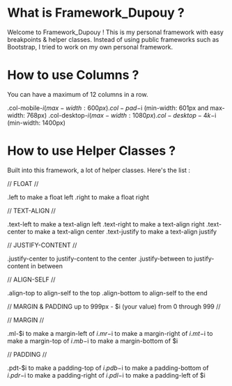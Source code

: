 # What is Framework_Dupouy ?

Welcome to Framework_Dupouy ! This is my personal framework with easy breakpoints & helper classes. Instead of using public frameworks such as Bootstrap, I tried to work on my own personal framework. 

# How to use Columns ? #

You can have a maximum of 12 columns in a row.

.col-mobile-$i (max-width: 600px)
.col-pad-$i (min-width: 601px and max-width: 768px)
.col-desktop-$i (max-width: 1080px)
.col-desktop-4k-$i (min-width: 1400px)

# How to use Helper Classes ? #

Built into this framework, a lot of helper classes. Here's the list :

// FLOAT //

.left to make a float left
.right to make a float right

// TEXT-ALIGN //

.text-left to make a text-align left
.text-right to make a text-align right
.text-center to make a text-align center
.text-justify to make a text-align justify

// JUSTIFY-CONTENT //

.justify-center to justify-content to the center
.justify-between to justify-content in between

// ALIGN-SELF //

.align-top to align-self to the top
.align-bottom to align-self to the end

// MARGIN & PADDING up to 999px - $i (your value) from 0 through 999 //
 
// MARGIN //

.ml-$i to make a margin-left of $i
.mr-$i to make a margin-right of $i
.mt-$i to make a margin-top of $i
.mb-$i to make a margin-bottom of $i
  
// PADDING //
  
.pdt-$i to make a padding-top of $i
.pdb-$i to make a padding-bottom of $i
.pdr-$i to make a padding-right of $i
.pdl-$i to make a padding-left of $i
